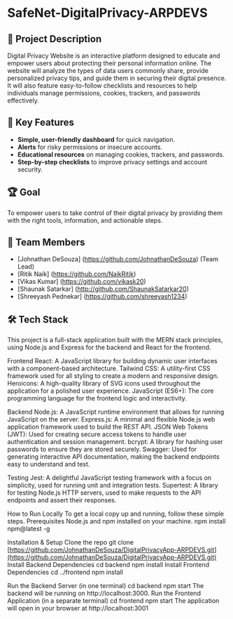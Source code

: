 # SafeNet-DigitalPrivacy-ARPDEVS

## 📌 Project Description
Digital Privacy Website is an interactive platform designed to educate and empower users about protecting their personal information online. The website will analyze the types of data users commonly share, provide personalized privacy tips, and guide them in securing their digital presence. It will also feature easy-to-follow checklists and resources to help individuals manage permissions, cookies, trackers, and passwords effectively.

## 🎯 Key Features
- **Simple, user-friendly dashboard** for quick navigation.
- **Alerts** for risky permissions or insecure accounts.
- **Educational resources** on managing cookies, trackers, and passwords.
- **Step-by-step checklists** to improve privacy settings and account security.

## 🏆 Goal
To empower users to take control of their digital privacy by providing them with the right tools, information, and actionable steps.

## 👥 Team Members
- [Johnathan DeSouza] (https://github.com/JohnathanDeSouza) (Team Lead)
- [Ritik Naik] (https://github.com/NaikRitik)
- [Vikas Kumar] (https://github.com/vikask20)
- [Shaunak Satarkar] (http://github.com/ShaunakSatarkar20)
- [Shreeyash Pednekar] (https://github.com/shreeyash1234)

## 🛠 Tech Stack
This project is a full-stack application built with the MERN stack principles, using Node.js and Express for the backend and React for the frontend.

Frontend
React: A JavaScript library for building dynamic user interfaces with a component-based architecture.
Tailwind CSS: A utility-first CSS framework used for all styling to create a modern and responsive design.
Heroicons: A high-quality library of SVG icons used throughout the application for a polished user experience.
JavaScript (ES6+): The core programming language for the frontend logic and interactivity.

Backend
Node.js: A JavaScript runtime environment that allows for running JavaScript on the server.
Express.js: A minimal and flexible Node.js web application framework used to build the REST API.
JSON Web Tokens (JWT): Used for creating secure access tokens to handle user authentication and session management.
bcrypt: A library for hashing user passwords to ensure they are stored securely.
Swagger: Used for generating interactive API documentation, making the backend endpoints easy to understand and test.

Testing
Jest: A delightful JavaScript testing framework with a focus on simplicity, used for running unit and integration tests.
Supertest: A library for testing Node.js HTTP servers, used to make requests to the API endpoints and assert their responses.

How to Run Locally
To get a local copy up and running, follow these simple steps.
Prerequisites
Node.js and npm installed on your machine.
npm install npm@latest -g

Installation & Setup
Clone the repo
git clone [https://github.com/JohnathanDeSouza/DigitalPrivacyApp-ARPDEVS.git](https://github.com/JohnathanDeSouza/DigitalPrivacyApp-ARPDEVS.git)
Install Backend Dependencies
cd backend
npm install
Install Frontend Dependencies
cd ../frontend
npm install

Run the Backend Server (in one terminal)
cd backend
npm start
The backend will be running on http://localhost:3000.
Run the Frontend Application (in a separate terminal)
cd frontend
npm start
The application will open in your browser at http://localhost:3001
